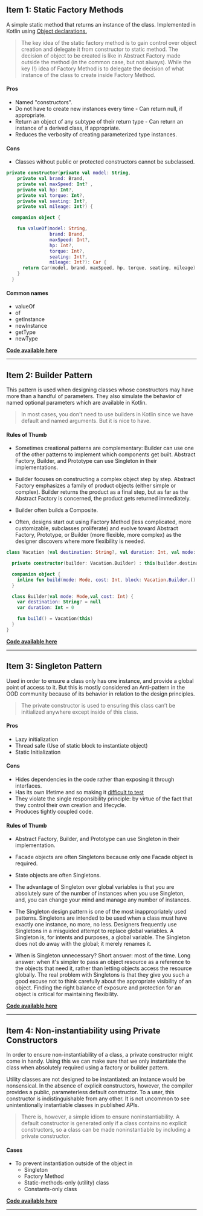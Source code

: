 ## Item 1: Static Factory Methods

A simple static method that returns an instance of the class. Implemented in Kotlin using [Object declarations.](https://kotlinlang.org/docs/reference/object-declarations.html)

> The key idea of the static factory method is to gain control over object creation and delegate it from constructor to static method. The decision of object to be created is like in Abstract Factory made outside the method \(in the common case, but not always\). While the key \(!\) idea of Factory Method is to delegate the decision of what instance of the class to create inside Factory Method.

#### Pros

* Named "constructors".
* Do not have to create new instances every time - Can return null, if appropriate.
* Return an object of any subtype of their return type - Can return an instance of a derived class, if appropriate.
* Reduces the verbosity of creating parameterized type instances.

#### Cons

* Classes without public or protected constructors cannot be subclassed.

```kotlin
private constructor(private val model: String,
    private val brand: Brand,
    private val maxSpeed: Int? ,
    private val hp: Int?,
    private val torque: Int?,
    private val seating: Int?,
    private val mileage: Int?) {

  companion object {

    fun valueOf(model: String,
                brand: Brand,
                maxSpeed: Int?,
                hp: Int?,
                torque: Int?,
                seating: Int?,
                mileage: Int?): Car {
      return Car(model, brand, maxSpeed, hp, torque, seating, mileage)
    }
  }
```

#### Common names

* valueOf
* of
* getInstance
* newInstance
* getType
* newType

[**Code available here**](https://github.com/narenkmanoharan/Effective-Kotlin/blob/master/src/main/kotlin/Car.kt)

---

## Item 2: Builder Pattern

This pattern is used when designing classes whose constructors may have more than a handful of parameters. They also simulate the behavior of named optional parameters which are available in Kotlin.

> In most cases, you don't need to use builders in Kotlin since we have default and named arguments. But it is nice to have.

#### Rules of Thumb

* Sometimes creational patterns are complementary: Builder can use one of the other patterns to implement which components get built. Abstract Factory, Builder, and Prototype can use Singleton in their implementations.

* Builder focuses on constructing a complex object step by step. Abstract Factory emphasizes a family of product objects \(either simple or complex\). Builder returns the product as a final step, but as far as the Abstract Factory is concerned, the product gets returned immediately.

* Builder often builds a Composite.

* Often, designs start out using Factory Method \(less complicated, more customizable, subclasses proliferate\) and evolve toward Abstract Factory, Prototype, or Builder \(more flexible, more complex\) as the designer discovers where more flexibility is needed.

```kotlin
class Vacation (val destination: String?, val duration: Int, val mode: Mode, val cost: Int) {

  private constructor(builder: Vacation.Builder) : this(builder.destination, builder.duration, builder.mode, builder.cost)

  companion object {
    inline fun build(mode: Mode, cost: Int, block: Vacation.Builder.() -> Unit) = Vacation.Builder(mode, cost).apply(block).build()
  }

  class Builder(val mode: Mode,val cost: Int) {
    var destination: String? = null
    var duration: Int = 0

    fun build() = Vacation(this)
  }
}
```

[**Code available here**](https://github.com/narenkmanoharan/Effective-Kotlin/blob/master/src/main/kotlin/Vacation.kt)

---

## Item 3: Singleton Pattern

Used in order to ensure a class only has one instance, and provide a global point of access to it. But this is mostly considered an Anti-pattern in the OOD community because of its behavior in relation to the design principles.

> The private constructor is used to ensuring this class can’t be initialized anywhere except inside of this class.

#### Pros

* Lazy initialization
* Thread safe \(Use of static block to instantiate object\)
* Static Initialization

#### Cons

* Hides dependencies in the code rather than exposing it through interfaces.
* Has its own lifetime and so making it [difficult to test](http://misko.hevery.com/2008/08/17/singletons-are-pathological-liars/)
* They violate the single responsibility principle: by virtue of the fact that they control their own creation and lifecycle.
* Produces tightly coupled code.

#### Rules of Thumb

* Abstract Factory, Builder, and Prototype can use Singleton in their implementation.

* Facade objects are often Singletons because only one Facade object is required.

* State objects are often Singletons.

* The advantage of Singleton over global variables is that you are absolutely sure of the number of instances when you use Singleton, and, you can change your mind and manage any number of instances.

* The Singleton design pattern is one of the most inappropriately used patterns. Singletons are intended to be used when a class must have exactly one instance, no more, no less. Designers frequently use Singletons in a misguided attempt to replace global variables. A Singleton is, for intents and purposes, a global variable. The Singleton does not do away with the global; it merely renames it.

* When is Singleton unnecessary? Short answer: most of the time. Long answer: when it's simpler to pass an object resource as a reference to the objects that need it, rather than letting objects access the resource globally. The real problem with Singletons is that they give you such a good excuse not to think carefully about the appropriate visibility of an object. Finding the right balance of exposure and protection for an object is critical for maintaining flexibility.

[**Code available here**](https://github.com/narenkmanoharan/Effective-Kotlin/blob/master/src/main/kotlin/Database.kt)

---

## Item 4: Non-instantiability using Private Constructors

In order to ensure non-instantiability of a class, a private constructor might come in handy. Using this we can make sure that we only instantiate the class when absolutely required using a factory or builder pattern.

Utility classes are not designed to be instantiated: an instance would be nonsensical. In the absence of explicit constructors, however, the compiler provides a public, parameterless default constructor. To a user, this constructor is indistinguishable from any other. It is not uncommon to see unintentionally instantiable classes in published APIs.

> There is, however, a simple idiom to ensure noninstantiability. A default constructor is generated only if a class contains no explicit constructors, so a class can be made noninstantiable by including a private constructor.

#### Cases

* To prevent instantiation outside of the object in
  * Singleton
  * Factory Method
  * Static-methods-only \(utility\) class
  * Constants-only class

[**Code available here**](https://github.com/narenkmanoharan/Effective-Kotlin/blob/master/src/main/kotlin/Burger.kt)

---



